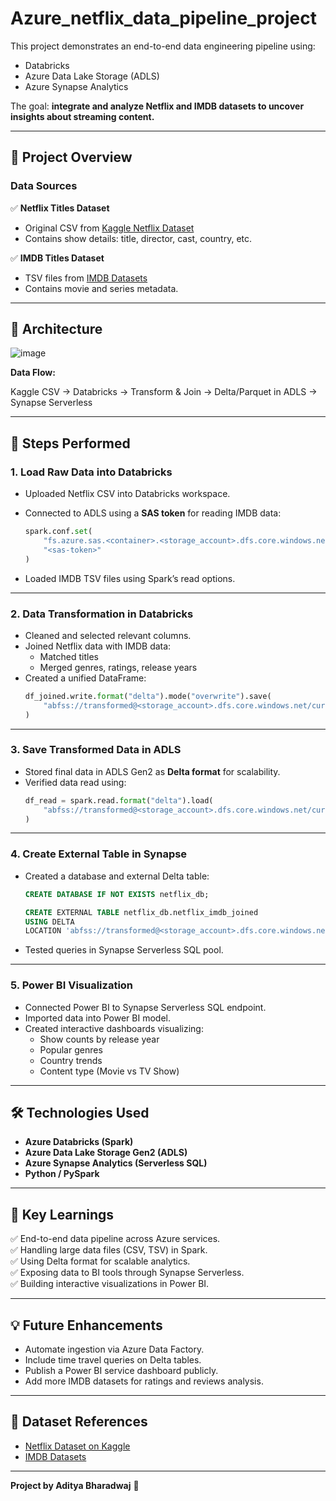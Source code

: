 # Azure_netflix_data_pipeline_project


This project demonstrates an end-to-end data engineering pipeline using:
- Databricks
- Azure Data Lake Storage (ADLS)
- Azure Synapse Analytics


The goal: **integrate and analyze Netflix and IMDB datasets to uncover insights about streaming content.**

---

## 📂 Project Overview

### Data Sources

✅ **Netflix Titles Dataset**
- Original CSV from [Kaggle Netflix Dataset](https://www.kaggle.com/shivamb/netflix-shows)
- Contains show details: title, director, cast, country, etc.

✅ **IMDB Titles Dataset**
- TSV files from [IMDB Datasets](https://datasets.imdbws.com/)
- Contains movie and series metadata.

---

## 🔗 Architecture

![image](https://github.com/user-attachments/assets/2f45af4a-c044-493e-ae9b-04d6433ee916)


**Data Flow:**

Kaggle CSV → Databricks → Transform & Join → Delta/Parquet in ADLS → Synapse Serverless 

---

## 🚀 Steps Performed

### 1. Load Raw Data into Databricks

- Uploaded Netflix CSV into Databricks workspace.
- Connected to ADLS using a **SAS token** for reading IMDB data:
    ```python
    spark.conf.set(
        "fs.azure.sas.<container>.<storage_account>.dfs.core.windows.net",
        "<sas-token>"
    )
    ```

- Loaded IMDB TSV files using Spark’s read options.

---

### 2. Data Transformation in Databricks

- Cleaned and selected relevant columns.
- Joined Netflix data with IMDB data:
    - Matched titles
    - Merged genres, ratings, release years
- Created a unified DataFrame:
    ```python
    df_joined.write.format("delta").mode("overwrite").save(
        "abfss://transformed@<storage_account>.dfs.core.windows.net/curated/netflix_imdb_joined"
    )
    ```

---

### 3. Save Transformed Data in ADLS

- Stored final data in ADLS Gen2 as **Delta format** for scalability.
- Verified data read using:
    ```python
    df_read = spark.read.format("delta").load(
        "abfss://transformed@<storage_account>.dfs.core.windows.net/curated/netflix_imdb_joined"
    )
    ```

---

### 4. Create External Table in Synapse

- Created a database and external Delta table:
    ```sql
    CREATE DATABASE IF NOT EXISTS netflix_db;

    CREATE EXTERNAL TABLE netflix_db.netflix_imdb_joined
    USING DELTA
    LOCATION 'abfss://transformed@<storage_account>.dfs.core.windows.net/curated/netflix_imdb_joined';
    ```

- Tested queries in Synapse Serverless SQL pool.

---

### 5. Power BI Visualization

- Connected Power BI to Synapse Serverless SQL endpoint.
- Imported data into Power BI model.
- Created interactive dashboards visualizing:
    - Show counts by release year
    - Popular genres
    - Country trends
    - Content type (Movie vs TV Show)

---

## 🛠️ Technologies Used

- **Azure Databricks (Spark)**
- **Azure Data Lake Storage Gen2 (ADLS)**
- **Azure Synapse Analytics (Serverless SQL)**
- **Python / PySpark**

---

## 🎯 Key Learnings

✅ End-to-end data pipeline across Azure services.  
✅ Handling large data files (CSV, TSV) in Spark.  
✅ Using Delta format for scalable analytics.  
✅ Exposing data to BI tools through Synapse Serverless.  
✅ Building interactive visualizations in Power BI.

---

## 💡 Future Enhancements

- Automate ingestion via Azure Data Factory.
- Include time travel queries on Delta tables.
- Publish a Power BI service dashboard publicly.
- Add more IMDB datasets for ratings and reviews analysis.

---


## 🔗 Dataset References

- [Netflix Dataset on Kaggle](https://www.kaggle.com/shivamb/netflix-shows)
- [IMDB Datasets](https://datasets.imdbws.com/)

---

**Project by Aditya Bharadwaj** 🚀

